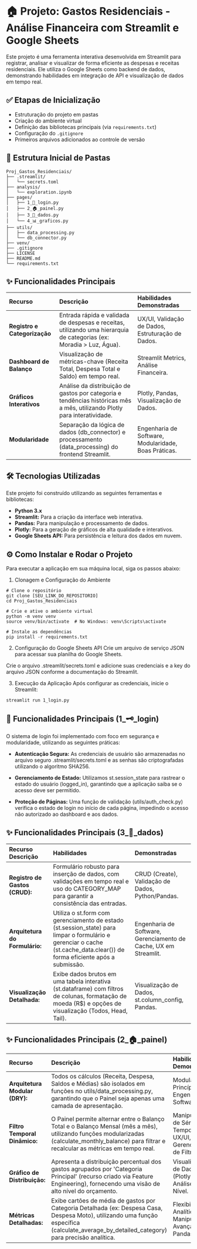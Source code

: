# 🏠 Projeto: Gastos Residenciais - Análise Financeira com Streamlit e Google Sheets

Este projeto é uma ferramenta interativa desenvolvida em Streamlit para registrar, analisar e visualizar de forma eficiente as despesas e receitas residenciais. Ele utiliza o Google Sheets como backend de dados, demonstrando habilidades em integração de API e visualização de dados em tempo real.

## ✅ Etapas de Inicialização

- Estruturação do projeto em pastas
- Criação do ambiente virtual
- Definição das bibliotecas principais (via `requirements.txt`)
- Configuração do `.gitignore`
- Primeiros arquivos adicionados ao controle de versão

## 📁 Estrutura Inicial de Pastas

```
Proj_Gastos_Residenciais/
├── .streamlit/
│   └── secrets.toml  
├── analysis/
│   └── exploration.ipynb  
├── pages/
│   ├── 1_🔑_login.py      
│   ├── 2_🏠_painel.py      
│   ├── 3_🎲_dados.py      
│   └── 4_📊_graficos.py    
├── utils/
│   ├── data_processing.py 
│   └── db_connector.py    
├── venv/
├── .gitignore
├── LICENSE
├── README.md
└── requirements.txt
```

## ✨ Funcionalidades Principais

| Recurso | Descrição | Habilidades Demonstradas |
| :--- | :--- | :--- |
| **Registro e Categorização** | Entrada rápida e validada de despesas e receitas, utilizando uma hierarquia de categorias (ex: Moradia > Luz, Água). | UX/UI, Validação de Dados, Estruturação de Dados. |
| **Dashboard de Balanço** | Visualização de métricas-chave (Receita Total, Despesa Total e Saldo) em tempo real. | Streamlit Metrics, Análise Financeira. |
| **Gráficos Interativos** | Análise da distribuição de gastos por categoria e tendências históricas mês a mês, utilizando Plotly para interatividade. | Plotly, Pandas, Visualização de Dados. |
| **Modularidade** | Separação da lógica de dados (db_connector) e processamento (data_processing) do frontend Streamlit. | Engenharia de Software, Modularidade, Boas Práticas. |

## 🛠 Tecnologias Utilizadas

Este projeto foi construído utilizando as seguintes ferramentas e bibliotecas:

* **Python 3.x**
* **Streamlit:** Para a criação da interface web interativa.
* **Pandas:** Para manipulação e processamento de dados.
* **Plotly:** Para a geração de gráficos de alta qualidade e interativos.
* **Google Sheets API:** Para persistência e leitura dos dados em nuvem.

## ⚙️ Como Instalar e Rodar o Projeto
Para executar a aplicação em sua máquina local, siga os passos abaixo:

1. Clonagem e Configuração do Ambiente
```
# Clone o repositório
git clone [SEU_LINK_DO_REPOSITORIO]
cd Proj_Gastos_Residenciais

# Crie e ative o ambiente virtual
python -m venv venv
source venv/bin/activate  # No Windows: venv\Scripts\activate

# Instale as dependências
pip install -r requirements.txt
```

2. Configuração do Google Sheets API
Crie um arquivo de serviço JSON para acessar sua planilha do Google Sheets.

Crie o arquivo .streamlit/secrets.toml e adicione suas credenciais e a key do arquivo JSON conforme a documentação do Streamlit.

3. Execução da Aplicação
Após configurar as credenciais, inicie o Streamlit:

```
streamlit run 1_login.py
```

## 🔐 Funcionalidades Principais (1_🗝️_login)
O sistema de login foi implementado com foco em segurança e modularidade, utilizando as seguintes práticas:

* **Autenticação Segura:** As credenciais de usuário são armazenadas no arquivo seguro .streamlit/secrets.toml e as senhas são criptografadas utilizando o algoritmo SHA256.

* **Gerenciamento de Estado:** Utilizamos st.session_state para rastrear o estado do usuário (logged_in), garantindo que a aplicação saiba se o acesso deve ser permitido.

* **Proteção de Páginas:** Uma função de validação (utils/auth_check.py) verifica o estado de login no início de cada página, impedindo o acesso não autorizado ao dashboard e aos dados.

## ✨ Funcionalidades Principais (3_🎲_dados)

Recurso	Descrição |	Habilidades | Demonstradas
| :--- | :--- | :--- |
| **Registro de Gastos (CRUD):** | Formulário robusto para inserção de dados, com validações em tempo real e uso do CATEGORY_MAP para garantir a consistência das entradas. |	CRUD (Create), Validação de Dados, Python/Pandas.|
| **Arquitetura do Formulário:** | Utiliza o st.form com gerenciamento de estado (st.session_state) para limpar o formulário e gerenciar o cache (st.cache_data.clear()) de forma eficiente após a submissão. | Engenharia de Software, Gerenciamento de Cache, UX em Streamlit.|
| **Visualização Detalhada:** | Exibe dados brutos em uma tabela interativa (st.dataframe) com filtros de colunas, formatação de moeda (R$) e opções de visualização (Todos, Head, Tail). | Visualização de Dados, st.column_config, Pandas.|

## ✨ Funcionalidades Principais (2_🏠_painel)

Recurso	| Descrição	| Habilidades Demonstradas
| :--- | :--- | :--- |
| **Arquitetura Modular (DRY):** | Todos os cálculos (Receita, Despesa, Saldos e Médias) são isolados em funções no utils/data_processing.py, garantindo que o Painel seja apenas uma camada de apresentação. | Modularidade, Princípio DRY, Engenharia de Software.|
| **Filtro Temporal Dinâmico:** | O Painel permite alternar entre o Balanço Total e o Balanço Mensal (mês a mês), utilizando funções modularizadas (calculate_monthly_balance) para filtrar e recalcular as métricas em tempo real. | Manipulação de Séries Temporais, UX/UI, Gerenciamento de Filtros.|
| **Gráfico de Distribuição:** | Apresenta a distribuição percentual dos gastos agrupados por 'Categoria Principal' (recurso criado via Feature Engineering), fornecendo uma visão de alto nível do orçamento. | Visualização de Dados (Plotly), Análise de Alto Nível.|
| **Métricas Detalhadas:** | Exibe cartões de média de gastos por Categoria Detalhada (ex: Despesa Casa, Despesa Moto), utilizando uma função específica (calculate_average_by_detailed_category) para precisão analítica. | Flexibilidade Analítica, Manipulação Avançada de Pandas.|